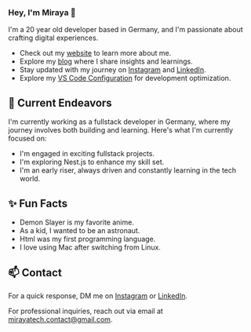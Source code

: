 ### Hey, I'm Miraya 👋

I'm a 20 year old developer based in Germany, and I'm passionate about crafting digital experiences. 

- Check out my [website](https://www.miraya.tech/) to learn more about me.
- Explore my [blog](https://mirayatech.hashnode.dev/?source=top_nav_blog_home) where I share insights and learnings.
- Stay updated with my journey on [Instagram](https://www.instagram.com/mirayatech) and [LinkedIn](https://www.linkedin.com/in/mirayaabrodi).
- Explore my [VS Code Configuration](https://github.com/mirayatech/vscode-settings) for development optimization.

## 🔭 Current Endeavors

I'm currently working as a fullstack developer in Germany, where my journey involves both building and learning. Here's what I'm currently focused on:

- I'm engaged in exciting fullstack projects.
- I'm exploring Nest.js to enhance my skill set.
- I'm an early riser, always driven and constantly learning in the tech world.

## ✨ Fun Facts

- Demon Slayer is my favorite anime.
- As a kid, I wanted to be an astronaut.
- Html was my first programming language.
- I love using Mac after switching from Linux.

## 📫 Contact

 For a quick response, DM me on [Instagram](https://www.instagram.com/mirayatech/) or [LinkedIn](https://www.linkedin.com/in/mirayaabrodi/). 
 
 For professional inquiries, reach out via email at [mirayatech.contact@gmail.com](mailto:mirayatech.contact@gmail.com). 
